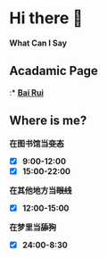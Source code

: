 # Hi there 👋

**What Can I Say**

## Acadamic Page

:* **[Bai Rui](https://baibairui.github.io/)**
## Where is me?
**在图书馆当~~变态~~**
- [X] **9:00-12:00**
- [X] **15:00-22:00**

**在其他地方当~~眼线~~**

- [X] **12:00-15:00**

**在梦里当~~舔狗~~**

- [X] **24:00-8:30**

<!--
**baibairui/baibairui** is a ✨ _special_ ✨ repository because its `README.md` (this file) appears on your GitHub profile.

Here are some ideas to get you started:

- 🔭 I’m currently working on ...
- 🌱 I’m currently learning ...
- 👯 I’m looking to collaborate on ...
- 🤔 I’m looking for help with ...
- 💬 Ask me about ...
- 📫 How to reach me: ...
- 😄 Pronouns: ...
- ⚡ Fun fact: ...
-->
